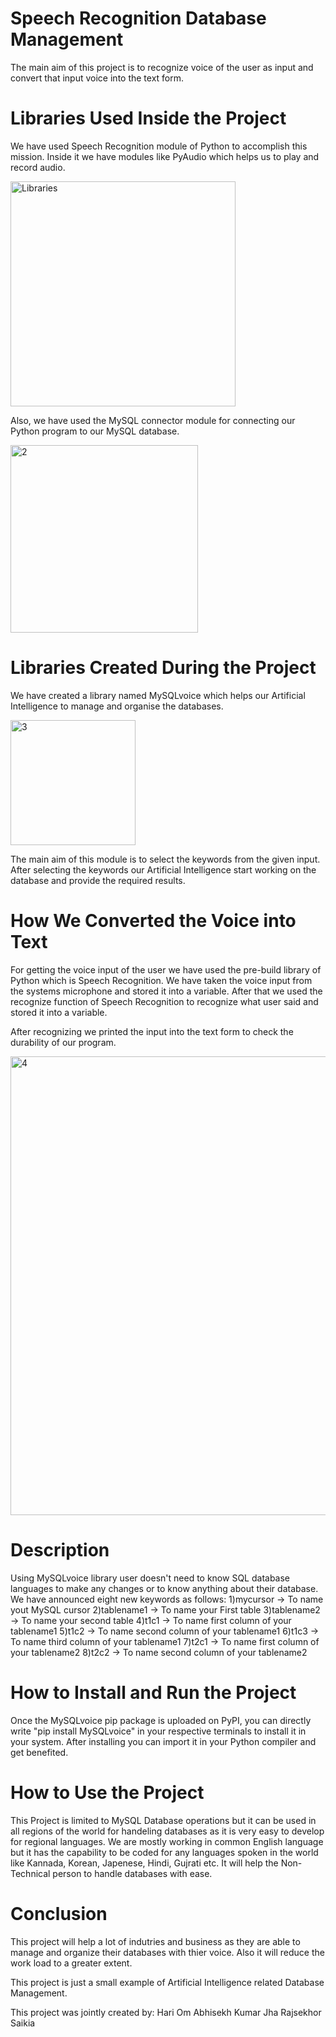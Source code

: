 # Speech Recognition Database Management

The main aim of this project is to recognize voice of the user as input and convert that input voice into the text form.

# Libraries Used Inside the Project

We have used Speech Recognition module of Python to accomplish this mission. Inside it we have modules like PyAudio which helps us to play and record audio.

<img width="360" alt="Libraries" src="https://user-images.githubusercontent.com/72074598/148636142-b1a39c61-ac66-40e3-baed-5b28ae3eff4a.png">

Also, we have used the MySQL connector module for connecting our Python program to our MySQL database.

<img width="300" alt="2" src="https://user-images.githubusercontent.com/72074598/148636118-1f3d17cd-4ffe-4015-a074-3528dcbd5ace.png">

# Libraries Created During the Project

We have created a library named MySQLvoice which helps our Artificial Intelligence to manage and organise the databases. 

<img width="200" alt="3" src="https://user-images.githubusercontent.com/72074598/148636366-0c57002a-cceb-43bc-b7f4-cbb70511bbf8.png">

The main aim of this module is to select the keywords from the given input. After selecting the keywords our Artificial Intelligence start working on the database and provide the required results.

# How We Converted the Voice into Text

For getting the voice input of the user we have used the pre-build library of Python which is Speech Recognition. We have taken the voice input from the systems microphone and stored it into a variable. After that we used the recognize function of Speech Recognition to recognize what user said and stored it into a variable.

After recognizing we printed the input into the text form to check the durability of our program.

<img width="734" alt="4" src="https://user-images.githubusercontent.com/72074598/148636838-b9573bbb-2c61-4856-9a75-8bb538b55f7e.png">


# Description

Using MySQLvoice library user doesn't need to know SQL database languages to make any changes or  to know anything about their database. We have announced eight new keywords as follows:
1)mycursor    -> To name yout MySQL cursor
2)tablename1  -> To name your First table
3)tablename2  -> To name your second table
4)t1c1        -> To name first column of your tablename1
5)t1c2        -> To name second column of your tablename1
6)t1c3        -> To name third column of your tablename1
7)t2c1        -> To name first column of your tablename2
8)t2c2        -> To name second column of your tablename2

# How to Install and Run the Project

Once the MySQLvoice pip package is uploaded on PyPI, you can directly write "pip install MySQLvoice" in your respective terminals 
to install it in your system. After installing you can import it in your Python compiler and get benefited.

# How to Use the Project

This Project is limited to MySQL Database operations but it can be used in all regions of the world for handeling databases as 
it is very easy to develop for regional languages. We are mostly working in common English language but it has the capability
to be coded for any languages spoken in the world like Kannada, Korean, Japenese, Hindi, Gujrati etc. It will help the Non-Technical 
person to handle databases with ease.

# Conclusion

This project will help a lot of indutries and business as they are able to manage and organize their databases with thier voice. Also it will reduce the work load to a greater extent.

This project is just a small example of Artificial Intelligence related Database Management.

This project was jointly created by:
Hari Om
Abhisekh Kumar Jha
Rajsekhor Saikia
